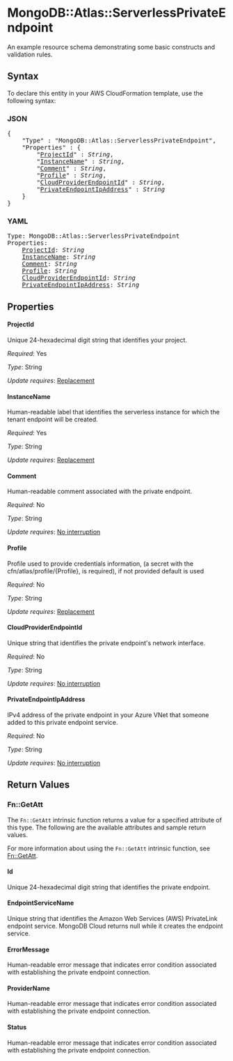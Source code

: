 # MongoDB::Atlas::ServerlessPrivateEndpoint

An example resource schema demonstrating some basic constructs and validation rules.

## Syntax

To declare this entity in your AWS CloudFormation template, use the following syntax:

### JSON

<pre>
{
    "Type" : "MongoDB::Atlas::ServerlessPrivateEndpoint",
    "Properties" : {
        "<a href="#projectid" title="ProjectId">ProjectId</a>" : <i>String</i>,
        "<a href="#instancename" title="InstanceName">InstanceName</a>" : <i>String</i>,
        "<a href="#comment" title="Comment">Comment</a>" : <i>String</i>,
        "<a href="#profile" title="Profile">Profile</a>" : <i>String</i>,
        "<a href="#cloudproviderendpointid" title="CloudProviderEndpointId">CloudProviderEndpointId</a>" : <i>String</i>,
        "<a href="#privateendpointipaddress" title="PrivateEndpointIpAddress">PrivateEndpointIpAddress</a>" : <i>String</i>
    }
}
</pre>

### YAML

<pre>
Type: MongoDB::Atlas::ServerlessPrivateEndpoint
Properties:
    <a href="#projectid" title="ProjectId">ProjectId</a>: <i>String</i>
    <a href="#instancename" title="InstanceName">InstanceName</a>: <i>String</i>
    <a href="#comment" title="Comment">Comment</a>: <i>String</i>
    <a href="#profile" title="Profile">Profile</a>: <i>String</i>
    <a href="#cloudproviderendpointid" title="CloudProviderEndpointId">CloudProviderEndpointId</a>: <i>String</i>
    <a href="#privateendpointipaddress" title="PrivateEndpointIpAddress">PrivateEndpointIpAddress</a>: <i>String</i>
</pre>

## Properties

#### ProjectId

Unique 24-hexadecimal digit string that identifies your project.

_Required_: Yes

_Type_: String

_Update requires_: [Replacement](https://docs.aws.amazon.com/AWSCloudFormation/latest/UserGuide/using-cfn-updating-stacks-update-behaviors.html#update-replacement)

#### InstanceName

Human-readable label that identifies the serverless instance for which the tenant endpoint will be created.

_Required_: Yes

_Type_: String

_Update requires_: [Replacement](https://docs.aws.amazon.com/AWSCloudFormation/latest/UserGuide/using-cfn-updating-stacks-update-behaviors.html#update-replacement)

#### Comment

Human-readable comment associated with the private endpoint.

_Required_: No

_Type_: String

_Update requires_: [No interruption](https://docs.aws.amazon.com/AWSCloudFormation/latest/UserGuide/using-cfn-updating-stacks-update-behaviors.html#update-no-interrupt)

#### Profile

Profile used to provide credentials information, (a secret with the cfn/atlas/profile/{Profile}, is required), if not provided default is used

_Required_: No

_Type_: String

_Update requires_: [Replacement](https://docs.aws.amazon.com/AWSCloudFormation/latest/UserGuide/using-cfn-updating-stacks-update-behaviors.html#update-replacement)

#### CloudProviderEndpointId

Unique string that identifies the private endpoint's network interface.

_Required_: No

_Type_: String

_Update requires_: [No interruption](https://docs.aws.amazon.com/AWSCloudFormation/latest/UserGuide/using-cfn-updating-stacks-update-behaviors.html#update-no-interrupt)

#### PrivateEndpointIpAddress

IPv4 address of the private endpoint in your Azure VNet that someone added to this private endpoint service.

_Required_: No

_Type_: String

_Update requires_: [No interruption](https://docs.aws.amazon.com/AWSCloudFormation/latest/UserGuide/using-cfn-updating-stacks-update-behaviors.html#update-no-interrupt)

## Return Values

### Fn::GetAtt

The `Fn::GetAtt` intrinsic function returns a value for a specified attribute of this type. The following are the available attributes and sample return values.

For more information about using the `Fn::GetAtt` intrinsic function, see [Fn::GetAtt](https://docs.aws.amazon.com/AWSCloudFormation/latest/UserGuide/intrinsic-function-reference-getatt.html).

#### Id

Unique 24-hexadecimal digit string that identifies the private endpoint.

#### EndpointServiceName

Unique string that identifies the Amazon Web Services (AWS) PrivateLink endpoint service. MongoDB Cloud returns null while it creates the endpoint service.

#### ErrorMessage

Human-readable error message that indicates error condition associated with establishing the private endpoint connection.

#### ProviderName

Human-readable error message that indicates error condition associated with establishing the private endpoint connection.

#### Status

Human-readable error message that indicates error condition associated with establishing the private endpoint connection.


